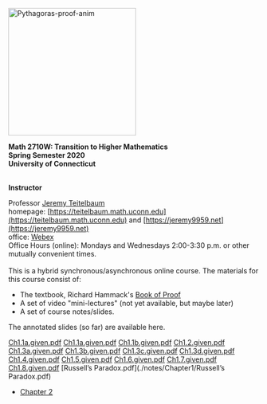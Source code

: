 <a title="William B. Faulk [CC BY-SA 4.0 (https://creativecommons.org/licenses/by-sa/4.0)], via Wikimedia Commons" href="https://commons.wikimedia.org/wiki/File:Pythagoras-proof-anim.svg"><img width="256" alt="Pythagoras-proof-anim" src="https://upload.wikimedia.org/wikipedia/commons/thumb/9/9e/Pythagoras-proof-anim.svg/256px-Pythagoras-proof-anim.svg.png"></a> 


**Math 2710W: Transition to Higher Mathematics** <br>
**Spring Semester 2020** <br>
**University of Connecticut** <br>
<br>



**Instructor** <br>

Professor [Jeremy Teitelbaum](jeremy.teitelbaum@uconn.edu) <br>
homepage: [https://teitelbaum.math.uconn.edu](https://teitelbaum.math.uconn.edu) and [https://jeremy9959.net](https://jeremy9959.net)<br>
office: [Webex](https://uconn-cmr.webex.com/meet/jet08013)<br>
Office Hours (online): Mondays and Wednesdays 2:00-3:30 p.m. or other mutually convenient
times.<br>
<br>
This is a hybrid synchronous/asynchronous online course.   The materials for this course consist of:

- The textbook, Richard Hammack's [Book of Proof](https://www.people.vcu.edu/~rhammack/BookOfProof/)
- A set of video "mini-lectures" (not yet available, but maybe later)
- A set of course notes/slides.

The annotated slides (so far) are available here.

[Ch1.1a.given.pdf](./notes/Chapter1/Ch1.1a.given.pdf)
[Ch1.1a.given.pdf](./notes/Chapter1/Ch1.1a.given.pdf)
[Ch1.1b.given.pdf](./notes/Chapter1/Ch1.1b.given.pdf)
[Ch1.2.given.pdf](./notes/Chapter1/Ch1.2.given.pdf)
[Ch1.3a.given.pdf](./notes/Chapter1/Ch1.3a.given.pdf)
[Ch1.3b.given.pdf](./notes/Chapter1/Ch1.3b.given.pdf)
[Ch1.3c.given.pdf](./notes/Chapter1/Ch1.3c.given.pdf)
[Ch1.3d.given.pdf](./notes/Chapter1/Ch1.3d.given.pdf)
[Ch1.4.given.pdf](./notes/Chapter1/Ch1.4.given.pdf)
[Ch1.5.given.pdf](./notes/Chapter1/Ch1.5.given.pdf)
[Ch1.6.given.pdf](./notes/Chapter1/Ch1.6.given.pdf)
[Ch1.7.given.pdf](./notes/Chapter1/Ch1.7.given.pdf)
[Ch1.8.given.pdf](./notes/Chapter1/Ch1.8.given.pdf)
[Russell’s Paradox.pdf](./notes/Chapter1/Russell’s Paradox.pdf)

- [Chapter 2](./notes/Chapter2)





